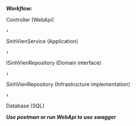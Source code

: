 ***Workflow:***

Controller (WebApi)

    ↓
    
SinhVienService (Application)

    ↓
    
ISinhVienRepository (Domain interface)

    ↓
    
SinhVienRepository (Infrastructure implementation)

    ↓
    
Database (SQL)


***Use postman or run WebApi to use swagger***

